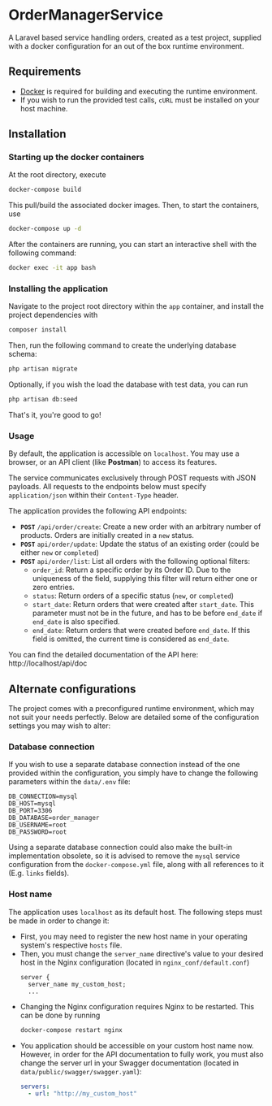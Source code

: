 # OrderManagerService
A Laravel based service handling orders, created as a test project, supplied with a docker configuration for an out of the box runtime environment.

## Requirements
- [Docker](https://www.docker.com/) is required for building and executing the runtime environment.
- If you wish to run the provided test calls, `cURL` must be installed on your host machine.
## Installation

### Starting up the docker containers
At the root directory, execute
```bash
docker-compose build
```
This pull/build the associated docker images. Then, to start the containers, use
```bash
docker-compose up -d
```

After the containers are running, you can start an interactive shell with the following command:
```bash
docker exec -it app bash
```

### Installing the application
Navigate to the project root directory within the `app` container, and install the project dependencies with
```bash
composer install
```

Then, run the following command to create the underlying database schema:
```bash
php artisan migrate
```

Optionally, if you wish the load the database with test data, you can run
```bash
php artisan db:seed
```

That's it, you're good to go!

### Usage
By default, the application is accessible on `localhost`. You may use a browser, or an API client (like **Postman**) to access its features.

The service communicates exclusively through POST requests with JSON payloads. All requests to the endpoints below must specify `application/json` within their `Content-Type` header.

The application provides the following API endpoints:
- **`POST`** `/api/order/create`: Create a new order with an arbitrary number of products. Orders are initially created in a `new` status.
- **`POST`** `api/order/update`: Update the status of an existing order (could be either `new` or `completed`)
- **`POST`** `api/order/list`: List all orders with the following optional filters:
  - `order_id`: Return a specific order by its Order ID. Due to the uniqueness of the field, supplying this filter will return either one or zero entries.
  - `status`: Return orders of a specific status (`new`, or `completed`)
  - `start_date`: Return orders that were created after `start_date`. This parameter must not be in the future, and has to be before `end_date` if `end_date` is also specified.
  - `end_date`: Return orders that were created before `end_date`. If this field is omitted, the current time is considered as `end_date`.

You can find the detailed documentation of the API here: http://localhost/api/doc

## Alternate configurations
The project comes with a preconfigured runtime environment, which may not suit your needs perfectly. Below are detailed some of the configuration settings you may wish to alter:

### Database connection
If you wish to use a separate database connection instead of the one provided within the configuration, you simply have to change the following parameters within the `data/.env` file:
```
DB_CONNECTION=mysql
DB_HOST=mysql
DB_PORT=3306
DB_DATABASE=order_manager
DB_USERNAME=root
DB_PASSWORD=root
```

Using a separate database connection could also make the built-in implementation obsolete, so it is advised to remove the `mysql` service configuration from the `docker-compose.yml` file, along with all references to it (E.g. `links` fields).

### Host name
The application uses `localhost` as its default host. The following steps must be made in order to change it:
- First, you may need to register the new host name in your operating system's respective `hosts` file.
- Then, you must change the `server_name` directive's value to your desired host in the Nginx configuration (located in `nginx_conf/default.conf`)
  ```nginx
  server {
    server_name my_custom_host;
    ...
  ```
- Changing the Nginx configuration requires Nginx to be restarted. This can be done by running
  ```bash
  docker-compose restart nginx
  ```
- You application should be accessible on your custom host name now. However, in order for the API documentation to fully work, you must also change the server url in your Swagger documentation (located in `data/public/swagger/swagger.yaml`):
  ```yaml  
  servers:
    - url: "http://my_custom_host"
  ```